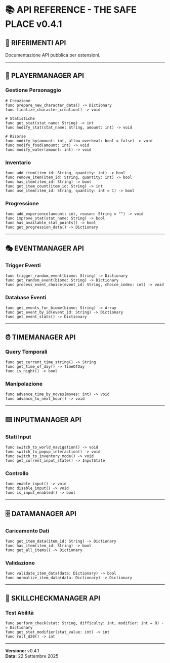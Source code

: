 # 📚 API REFERENCE - THE SAFE PLACE v0.4.1

## 🎯 **RIFERIMENTI API**

Documentazione API pubblica per estensioni.

---

## 👤 **PLAYERMANAGER API**

### **Gestione Personaggio**
```gdscript
# Creazione
func prepare_new_character_data() -> Dictionary
func finalize_character_creation() -> void

# Statistiche
func get_stat(stat_name: String) -> int
func modify_stat(stat_name: String, amount: int) -> void

# Risorse
func modify_hp(amount: int, allow_overheal: bool = false) -> void
func modify_food(amount: int) -> void
func modify_water(amount: int) -> void
```

### **Inventario**
```gdscript
func add_item(item_id: String, quantity: int) -> bool
func remove_item(item_id: String, quantity: int) -> bool
func has_item(item_id: String) -> bool
func get_item_count(item_id: String) -> int
func use_item(item_id: String, quantity: int = 1) -> bool
```

### **Progressione**
```gdscript
func add_experience(amount: int, reason: String = "") -> void
func improve_stat(stat_name: String) -> bool
func has_available_stat_points() -> bool
func get_progression_data() -> Dictionary
```

---

## 🎭 **EVENTMANAGER API**

### **Trigger Eventi**
```gdscript
func trigger_random_event(biome: String) -> Dictionary
func get_random_event(biome: String) -> Dictionary
func process_event_choice(event_id: String, choice_index: int) -> void
```

### **Database Eventi**
```gdscript
func get_events_for_biome(biome: String) -> Array
func get_event_by_id(event_id: String) -> Dictionary
func get_event_stats() -> Dictionary
```

---

## ⏰ **TIMEMANAGER API**

### **Query Temporali**
```gdscript
func get_current_time_string() -> String
func get_time_of_day() -> TimeOfDay
func is_night() -> bool
```

### **Manipolazione**
```gdscript
func advance_time_by_moves(moves: int) -> void
func advance_to_next_hour() -> void
```

---

## ⌨️ **INPUTMANAGER API**

### **Stati Input**
```gdscript
func switch_to_world_navigation() -> void
func switch_to_popup_interaction() -> void
func switch_to_inventory_mode() -> void
func get_current_input_state() -> InputState
```

### **Controllo**
```gdscript
func enable_input() -> void
func disable_input() -> void
func is_input_enabled() -> bool
```

---

## 🗄️ **DATAMANAGER API**

### **Caricamento Dati**
```gdscript
func get_item_data(item_id: String) -> Dictionary
func has_item(item_id: String) -> bool
func get_all_items() -> Dictionary
```

### **Validazione**
```gdscript
func validate_item_data(data: Dictionary) -> bool
func normalize_item_data(data: Dictionary) -> Dictionary
```

---

## 🎲 **SKILLCHECKMANAGER API**

### **Test Abilità**
```gdscript
func perform_check(stat: String, difficulty: int, modifier: int = 0) -> Dictionary
func get_stat_modifier(stat_value: int) -> int
func roll_d20() -> int
```

---

**Versione:** v0.4.1  
**Data:** 22 Settembre 2025